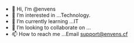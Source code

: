 - 👋 Hi, I’m @envens
- 👀 I’m interested in ...Technology. 
- 🌱 I’m currently learning ...IT
- 💞️ I’m looking to collaborate on ...
- 📫 How to reach me ...Email support@envens.cf

<!---
envens/envens is a ✨ special ✨ repository because its `README.md` (this file) appears on your GitHub profile.
You can click the Preview link to take a look at your changes.
--->
